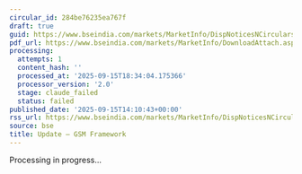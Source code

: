 ```yaml
---
circular_id: 284be76235ea767f
draft: true
guid: https://www.bseindia.com/markets/MarketInfo/DispNoticesNCirculars.aspx?Noticeid={6EE8925F-E1DB-49B9-95B9-B28EB538D66A}&noticeno=20250915-65&dt=09/15/2025&icount=65&totcount=81&flag=0
pdf_url: https://www.bseindia.com/markets/MarketInfo/DownloadAttach.aspx?id=20250915-65&attachedId=baf41d1c-4ad5-4294-af44-e7dd0e3384fa
processing:
  attempts: 1
  content_hash: ''
  processed_at: '2025-09-15T18:34:04.175366'
  processor_version: '2.0'
  stage: claude_failed
  status: failed
published_date: '2025-09-15T14:10:43+00:00'
rss_url: https://www.bseindia.com/markets/MarketInfo/DispNoticesNCirculars.aspx?Noticeid={6EE8925F-E1DB-49B9-95B9-B28EB538D66A}&noticeno=20250915-65&dt=09/15/2025&icount=65&totcount=81&flag=0
source: bse
title: Update – GSM Framework
---
```


Processing in progress...